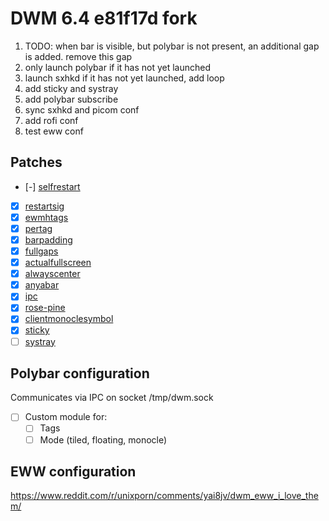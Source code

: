 # DWM 6.4 e81f17d fork

1. TODO: when bar is visible, but polybar is not present, an additional gap is added. remove this gap
2. only launch polybar if it has not yet launched
3. launch sxhkd if it has not yet launched, add loop
3. add sticky and systray
4. add polybar subscribe
5. sync sxhkd and picom conf
6. add rofi conf
7. test eww conf


## Patches
- [-] [selfrestart](https://dwm.suckless.org/patches/selfrestart/dwm-r1615-selfrestart.diff)
- [x] [restartsig](https://dwm.suckless.org/patches/restartsig/dwm-restartsig-20180523-6.2.diff)
- [x] [ewmhtags](https://dwm.suckless.org/patches/ewmhtags/dwm-ewmhtags-6.2.diff)
- [x] [pertag](https://dwm.suckless.org/patches/pertag/dwm-pertag-20200914-61bb8b2.diff)
- [x] [barpadding](https://dwm.suckless.org/patches/barpadding/dwm-barpadding-20211020-a786211.diff)
- [x] [fullgaps](https://dwm.suckless.org/patches/fullgaps/dwm-fullgaps-6.4.diff)
- [x] [actualfullscreen](https://dwm.suckless.org/patches/actualfullscreen/dwm-actualfullscreen-20211013-cb3f58a.diff)
- [x] [alwayscenter](https://dwm.suckless.org/patches/alwayscenter/dwm-alwayscenter-20200625-f04cac6.diff)
- [x] [anyabar](https://dwm.suckless.org/patches/anybar/dwm-anybar-20200810-bb2e722.diff)
- [x] [ipc](https://dwm.suckless.org/patches/ipc/dwm-ipc-20201106-f04cac6.diff)
- [x] [rose-pine](https://raw.githubusercontent.com/motolla/dwm-rose/main/colors/rose-pine.h)
- [x] [clientmonoclesymbol](https://dwm.suckless.org/patches/clientmonoclesymbol/)
- [x] [sticky](https://dwm.suckless.org/patches/sticky/dwm-sticky-6.4.diff)
- [ ] [systray](https://dwm.suckless.org/patches/systray/dwm-systray-6.4.diff)

## Polybar configuration

Communicates via IPC on socket /tmp/dwm.sock

- [ ] Custom module for:
  + [ ] Tags
  + [ ] Mode (tiled, floating, monocle)

## EWW configuration

https://www.reddit.com/r/unixporn/comments/yai8jv/dwm_eww_i_love_them/
